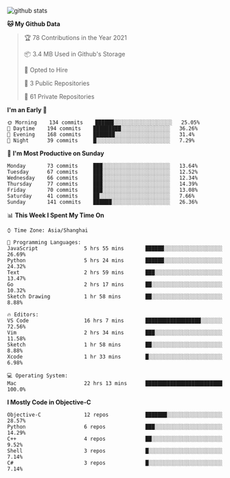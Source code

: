 
![github stats](https://github-readme-stats.vercel.app/api?username=ChesterYue&show_icons=true&count_private=true)

<!-- ![wakatime](https://github-readme-stats.vercel.app/api/wakatime?username=ChesterYue&layout=compact) -->

<!-- ![wakatime](https://github-readme-stats.vercel.app/api/top-langs/?username=ChesterYue&layout=compact) -->

<!--START_SECTION:waka-->
**🐱 My Github Data** 

> 🏆 78 Contributions in the Year 2021
 > 
> 📦 3.4 MB Used in Github's Storage 
 > 
> 💼 Opted to Hire
 > 
> 📜 3 Public Repositories 
 > 
> 🔑 61 Private Repositories  
 > 
**I'm an Early 🐤** 

```text
🌞 Morning    134 commits    ██████░░░░░░░░░░░░░░░░░░░   25.05% 
🌆 Daytime    194 commits    █████████░░░░░░░░░░░░░░░░   36.26% 
🌃 Evening    168 commits    ███████░░░░░░░░░░░░░░░░░░   31.4% 
🌙 Night      39 commits     █░░░░░░░░░░░░░░░░░░░░░░░░   7.29%

```
📅 **I'm Most Productive on Sunday** 

```text
Monday       73 commits     ███░░░░░░░░░░░░░░░░░░░░░░   13.64% 
Tuesday      67 commits     ███░░░░░░░░░░░░░░░░░░░░░░   12.52% 
Wednesday    66 commits     ███░░░░░░░░░░░░░░░░░░░░░░   12.34% 
Thursday     77 commits     ███░░░░░░░░░░░░░░░░░░░░░░   14.39% 
Friday       70 commits     ███░░░░░░░░░░░░░░░░░░░░░░   13.08% 
Saturday     41 commits     ██░░░░░░░░░░░░░░░░░░░░░░░   7.66% 
Sunday       141 commits    ██████░░░░░░░░░░░░░░░░░░░   26.36%

```


📊 **This Week I Spent My Time On** 

```text
⌚︎ Time Zone: Asia/Shanghai

💬 Programming Languages: 
JavaScript               5 hrs 55 mins       ██████░░░░░░░░░░░░░░░░░░░   26.69% 
Python                   5 hrs 24 mins       ██████░░░░░░░░░░░░░░░░░░░   24.32% 
Text                     2 hrs 59 mins       ███░░░░░░░░░░░░░░░░░░░░░░   13.47% 
Go                       2 hrs 17 mins       ██░░░░░░░░░░░░░░░░░░░░░░░   10.32% 
Sketch Drawing           1 hr 58 mins        ██░░░░░░░░░░░░░░░░░░░░░░░   8.88%

🔥 Editors: 
VS Code                  16 hrs 7 mins       ██████████████████░░░░░░░   72.56% 
Vim                      2 hrs 34 mins       ███░░░░░░░░░░░░░░░░░░░░░░   11.58% 
Sketch                   1 hr 58 mins        ██░░░░░░░░░░░░░░░░░░░░░░░   8.88% 
Xcode                    1 hr 33 mins        █░░░░░░░░░░░░░░░░░░░░░░░░   6.98%

💻 Operating System: 
Mac                      22 hrs 13 mins      █████████████████████████   100.0%

```

**I Mostly Code in Objective-C** 

```text
Objective-C              12 repos            ███████░░░░░░░░░░░░░░░░░░   28.57% 
Python                   6 repos             ███░░░░░░░░░░░░░░░░░░░░░░   14.29% 
C++                      4 repos             ██░░░░░░░░░░░░░░░░░░░░░░░   9.52% 
Shell                    3 repos             █░░░░░░░░░░░░░░░░░░░░░░░░   7.14% 
C#                       3 repos             █░░░░░░░░░░░░░░░░░░░░░░░░   7.14%

```



<!--END_SECTION:waka-->